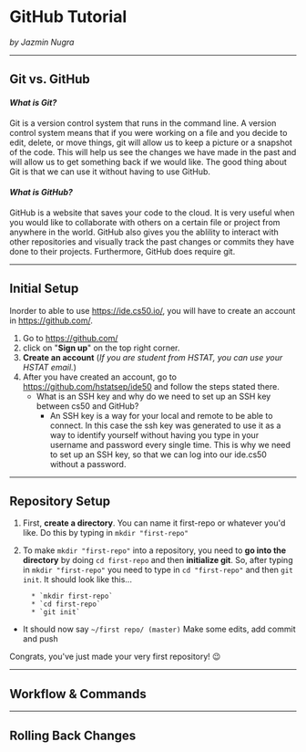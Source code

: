 # GitHub Tutorial

_by Jazmin Nugra_

---
## Git vs. GitHub

#### _What is Git?_
Git is a version control system that runs in the command line. A version control system means that if you were working on a file and you decide to edit, delete, or move things, git will allow us to keep a picture or a snapshot of the code. This will help us see the changes we have made in the past and will allow us to get something back if we would like. The good thing about Git is that we can use it without having to use GitHub.
#### _What is GitHub?_
GitHub is a website that saves your code to the cloud. It is very useful when you would like to collaborate with others on a certain file or project from anywhere in the world. GitHub also gives you the ablility to interact with other repositories and visually track the past changes or commits they have done to their projects. Furthermore, GitHub does require git. 



---
## Initial Setup
Inorder to able to use https://ide.cs50.io/, you will have to create an account in https://github.com/.
1. Go to https://github.com/
2. click on "**Sign up**" on the top right corner.
3. **Create an account** (_If you are student from HSTAT, you can use your HSTAT email._)
4. After you have created an account, go to https://github.com/hstatsep/ide50 and follow the steps stated there.
   * What is an SSH key and why do we need to set up an SSH key between cs50 and GitHub?
     * An SSH key is a way for your local and remote to be able to connect. In this case the ssh key was generated to use it as a way to identify yourself without having you type in your username and password every single time. This is why we need to set up an SSH key, so that we can log into our ide.cs50 without a password. 



---
## Repository Setup
1. First, **create a directory**. You can name it first-repo or whatever you'd like. Do this by typing in `mkdir "first-repo"`
2. To make `mkdir "first-repo"` into a repository, you need to **go into the directory** by doing `cd first-repo` and then **initialize git**. So, after typing in `mkdir "first-repo"` you need to type in `cd "first-repo"` and then `git init`. It should look like this...

         * `mkdir first-repo`
         * `cd first-repo`
         * `git init`
* It should now say `~/first repo/ (master)`
Make some edits, add commit and push

Congrats, you've just made your very first repository! :wink:

---
## Workflow & Commands



---
## Rolling Back Changes